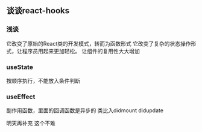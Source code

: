 ## 谈谈react-hooks


### 浅谈
它改变了原始的React类的开发模式，转而为函数形式
它改变了复杂的状态操作形式，让程序员用起来更加轻松。
让组件的复用性大大增加

### useState
按顺序执行，不能放入条件判断

### useEffect
副作用函数，里面的回调函数是异步的
类比入didmount didupdate


明天再补充  这个不难